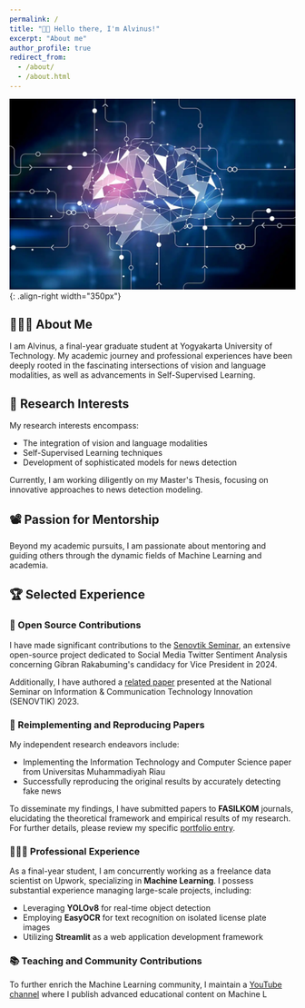 ```yaml
---
permalink: /
title: "👋🏼 Hello there, I'm Alvinus!"
excerpt: "About me"
author_profile: true
redirect_from: 
  - /about/
  - /about.html
---
```




![Illustration](images/tech_image1.png){: .align-right width="350px"}

## 👨🏻‍💻 About Me

I am Alvinus, a final-year graduate student at Yogyakarta University of Technology. My academic journey and professional experiences have been deeply rooted in the fascinating intersections of vision and language modalities, as well as advancements in Self-Supervised Learning.

## 🔬 Research Interests

My research interests encompass:
- The integration of vision and language modalities
- Self-Supervised Learning techniques
- Development of sophisticated models for news detection

Currently, I am working diligently on my Master's Thesis, focusing on innovative approaches to news detection modeling.

## 📽️ Passion for Mentorship

Beyond my academic pursuits, I am passionate about mentoring and guiding others through the dynamic fields of Machine Learning and academia.

## 🏆 Selected Experience

### 🤖 Open Source Contributions

I have made significant contributions to the [Senovtik Seminar](https://sinovik.menpan.go.id/), an extensive open-source project dedicated to Social Media Twitter Sentiment Analysis concerning Gibran Rakabuming's candidacy for Vice President in 2024.

Additionally, I have authored a [related paper](https://v1nusss.github.io/alvinus-cardova.github.io/publications/) presented at the National Seminar on Information & Communication Technology Innovation (SENOVTIK) 2023.

### 📜 Reimplementing and Reproducing Papers

My independent research endeavors include:
- Implementing the Information Technology and Computer Science paper from Universitas Muhammadiyah Riau
- Successfully reproducing the original results by accurately detecting fake news

To disseminate my findings, I have submitted papers to **FASILKOM** journals, elucidating the theoretical framework and empirical results of my research. For further details, please review my specific [portfolio entry](https://v1nusss.github.io/alvinus-cardova.github.io/portfolio/).

### 👨🏻‍🔬 Professional Experience

As a final-year student, I am concurrently working as a freelance data scientist on Upwork, specializing in **Machine Learning**. I possess substantial experience managing large-scale projects, including:

- Leveraging **YOLOv8** for real-time object detection
- Employing **EasyOCR** for text recognition on isolated license plate images
- Utilizing **Streamlit** as a web application development framework

### 📚 Teaching and Community Contributions

To further enrich the Machine Learning community, I maintain a [YouTube channel](https://www.youtube.com/@alvinuscardova9407) where I publish advanced educational content on Machine L
